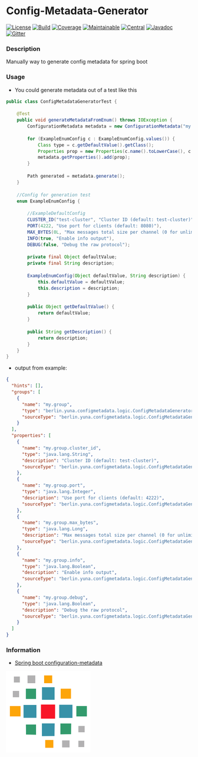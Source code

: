 # Config-Metadata-Generator

[![License][License-Image]][License-Url]
[![Build][Build-Status-Image]][Build-Status-Url] 
[![Coverage][Coverage-image]][Coverage-Url] 
[![Maintainable][Maintainable-image]][Maintainable-Url] 
[![Central][Central-image]][Central-Url] 
[![Javadoc][javadoc-image]][javadoc-Url]
[![Gitter][Gitter-image]][Gitter-Url] 

### Description
Manually way to generate config metadata for spring boot

### Usage
* You could generate metadata out of a test like this
```java
public class ConfigMetadataGeneratorTest {

    @Test
    public void generateMetadataFromEnum() throws IOException {
        ConfigurationMetadata metadata = new ConfigurationMetadata("my.group", ExampleEnumConfig.class);

        for (ExampleEnumConfig c : ExampleEnumConfig.values()) {
            Class type = c.getDefaultValue().getClass();
            Properties prop = new Properties(c.name().toLowerCase(), c.getDescription(), type);
            metadata.getProperties().add(prop);
        }

        Path generated = metadata.generate();
    }
    
    //Config for generation test
    enum ExampleEnumConfig {

        //ExampleDefaultConfig
        CLUSTER_ID("test-cluster", "Cluster ID (default: test-cluster)"),
        PORT(4222, "Use port for clients (default: 8080)"),
        MAX_BYTES(0L, "Max messages total size per channel (0 for unlimited)"),
        INFO(true, "Enable info output"),
        DEBUG(false, "Debug the raw protocol");

        private final Object defaultValue;
        private final String description;

        ExampleEnumConfig(Object defaultValue, String description) {
            this.defaultValue = defaultValue;
            this.description = description;
        }

        public Object getDefaultValue() {
            return defaultValue;
        }

        public String getDescription() {
            return description;
        }
    }
}
```

* output from example:
```json
{
  "hints": [],
  "groups": [
    {
      "name": "my.group",
      "type": "berlin.yuna.configmetadata.logic.ConfigMetadataGeneratorTest$ExampleEnumConfig",
      "sourceType": "berlin.yuna.configmetadata.logic.ConfigMetadataGeneratorTest$ExampleEnumConfig"
    }
  ],
  "properties": [
    {
      "name": "my.group.cluster_id",
      "type": "java.lang.String",
      "description": "Cluster ID (default: test-cluster)",
      "sourceType": "berlin.yuna.configmetadata.logic.ConfigMetadataGeneratorTest$ExampleEnumConfig"
    },
    {
      "name": "my.group.port",
      "type": "java.lang.Integer",
      "description": "Use port for clients (default: 4222)",
      "sourceType": "berlin.yuna.configmetadata.logic.ConfigMetadataGeneratorTest$ExampleEnumConfig"
    },
    {
      "name": "my.group.max_bytes",
      "type": "java.lang.Long",
      "description": "Max messages total size per channel (0 for unlimited)",
      "sourceType": "berlin.yuna.configmetadata.logic.ConfigMetadataGeneratorTest$ExampleEnumConfig"
    },
    {
      "name": "my.group.info",
      "type": "java.lang.Boolean",
      "description": "Enable info output",
      "sourceType": "berlin.yuna.configmetadata.logic.ConfigMetadataGeneratorTest$ExampleEnumConfig"
    },
    {
      "name": "my.group.debug",
      "type": "java.lang.Boolean",
      "description": "Debug the raw protocol",
      "sourceType": "berlin.yuna.configmetadata.logic.ConfigMetadataGeneratorTest$ExampleEnumConfig"
    }
  ]
}
```

### Information
 * [Spring boot configuration-metadata](https://docs.spring.io/spring-boot/docs/current/reference/html/configuration-metadata.html)


![Config-Metadata-Generator](src/main/resources/banner.png "Config-Metadata-Generator")

[License-Url]: https://www.apache.org/licenses/LICENSE-2.0
[License-Image]: https://img.shields.io/badge/License-Apache2-blue.svg
[github-release]: https://github.com/YunaBraska/config-metadata-generator
[Build-Status-Url]: https://travis-ci.org/YunaBraska/config-metadata-generator
[Build-Status-Image]: https://travis-ci.org/YunaBraska/config-metadata-generator.svg?branch=master
[Coverage-Url]: https://codecov.io/gh/YunaBraska/config-metadata-generator?branch=master
[Coverage-image]: https://codecov.io/gh/YunaBraska/config-metadata-generator/branch/master/graphs/badge.svg
[Version-url]: https://github.com/YunaBraska/config-metadata-generator
[Version-image]: https://badge.fury.io/gh/YunaBraska%2Fconfig-metadata-generator.svg
[Central-url]: https://search.maven.org/#search%7Cga%7C1%7Ca%3A%22config-metadata-generator%22
[Central-image]: https://maven-badges.herokuapp.com/maven-central/berlin.yuna/config-metadata-generator/badge.svg
[Maintainable-Url]: https://codeclimate.com/github/YunaBraska/config-metadata-generator
[Maintainable-image]: https://codeclimate.com/github/YunaBraska/config-metadata-generator.svg
[Gitter-Url]: https://gitter.im/config-metadata-generator/Lobby
[Gitter-image]: https://img.shields.io/badge/gitter-join%20chat%20%E2%86%92-brightgreen.svg
[Javadoc-url]: http://javadoc.io/doc/berlin.yuna/config-metadata-generator
[Javadoc-image]: http://javadoc.io/badge/berlin.yuna/config-metadata-generator.svg